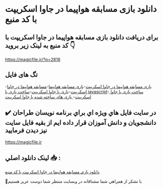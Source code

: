 # دانلود بازی مسابقه هواپیما در جاوا اسکریپت با کد منبع

## برای دریافت دانلود بازی مسابقه هواپیما در جاوا اسکریپت با کد منبع به لینک زیر بروید 👇

https://magicfile.ir/?p=2816

## تگ های فایل

-[بازی مسابقه هواپیما در جاوا اسکریپت](https://magicfile.ir/product/%d8%a8%d8%a7%d8%b2%db%8c-%d9%85%d8%b3%d8%a7%d8%a8%d9%82%d9%87-%d9%87%d9%88%d8%a7%d9%be%db%8c%d9%85%d8%a7-%d8%af%d8%b1-%d8%ac%d8%a7%d9%88%d8%a7-%d8%a7%d8%b3%da%a9%d8%b1%db%8c%d9%be%d8%aa/)-[بازی مسابقه هواپیما](https://magicfile.ir/product/%d8%a8%d8%a7%d8%b2%db%8c-%d9%85%d8%b3%d8%a7%d8%a8%d9%82%d9%87-%d9%87%d9%88%d8%a7%d9%be%db%8c%d9%85%d8%a7-%d8%af%d8%b1-%d8%ac%d8%a7%d9%88%d8%a7-%d8%a7%d8%b3%da%a9%d8%b1%db%8c%d9%be%d8%aa/)-[مسابقه هواپیما در جاوا اسکریپت](https://magicfile.ir/product/%d8%a8%d8%a7%d8%b2%db%8c-%d9%85%d8%b3%d8%a7%d8%a8%d9%82%d9%87-%d9%87%d9%88%d8%a7%d9%be%db%8c%d9%85%d8%a7-%d8%af%d8%b1-%d8%ac%d8%a7%d9%88%d8%a7-%d8%a7%d8%b3%da%a9%d8%b1%db%8c%d9%be%d8%aa/)-[بازی با جاوا اسکریپت](https://magicfile.ir/product/%d8%a8%d8%a7%d8%b2%db%8c-%d9%85%d8%b3%d8%a7%d8%a8%d9%82%d9%87-%d9%87%d9%88%d8%a7%d9%be%db%8c%d9%85%d8%a7-%d8%af%d8%b1-%d8%ac%d8%a7%d9%88%d8%a7-%d8%a7%d8%b3%da%a9%d8%b1%db%8c%d9%be%d8%aa/)-[ساخت بازی با javascript](https://magicfile.ir/product/%d8%a8%d8%a7%d8%b2%db%8c-%d9%85%d8%b3%d8%a7%d8%a8%d9%82%d9%87-%d9%87%d9%88%d8%a7%d9%be%db%8c%d9%85%d8%a7-%d8%af%d8%b1-%d8%ac%d8%a7%d9%88%d8%a7-%d8%a7%d8%b3%da%a9%d8%b1%db%8c%d9%be%d8%aa/)-[ ساخت بازی با جاوا اسکریپت](https://magicfile.ir/product/%d8%a8%d8%a7%d8%b2%db%8c-%d9%85%d8%b3%d8%a7%d8%a8%d9%82%d9%87-%d9%87%d9%88%d8%a7%d9%be%db%8c%d9%85%d8%a7-%d8%af%d8%b1-%d8%ac%d8%a7%d9%88%d8%a7-%d8%a7%d8%b3%da%a9%d8%b1%db%8c%d9%be%d8%aa/)-[ بازی های ساخته شده با جاوا اسکریپت](https://magicfile.ir/product/%d8%a8%d8%a7%d8%b2%db%8c-%d9%85%d8%b3%d8%a7%d8%a8%d9%82%d9%87-%d9%87%d9%88%d8%a7%d9%be%db%8c%d9%85%d8%a7-%d8%af%d8%b1-%d8%ac%d8%a7%d9%88%d8%a7-%d8%a7%d8%b3%da%a9%d8%b1%db%8c%d9%be%d8%aa/)

## ✔️ در سايت فايل هاي ويژه اي براي برنامه نويسان طراحان دانشجويان و دانش آموزان قرار داده ايم از بقيه فايل سايت نيز ديدن فرماييد

https://magicfile.ir


## لينک دانلود اصلي 📥 :

[دانلود بازی مسابقه هواپیما در جاوا اسکریپت با کد منبع](https://magicfile.ir/product/%d8%a8%d8%a7%d8%b2%db%8c-%d9%85%d8%b3%d8%a7%d8%a8%d9%82%d9%87-%d9%87%d9%88%d8%a7%d9%be%db%8c%d9%85%d8%a7-%d8%af%d8%b1-%d8%ac%d8%a7%d9%88%d8%a7-%d8%a7%d8%b3%da%a9%d8%b1%db%8c%d9%be%d8%aa/) 


🙏با تشکر از همراهي شما مشتاقانه در وبسایت منتظر شما دوست عزیز هستیم

